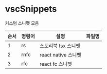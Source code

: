 # vscSnippets
커스텀 스니펫 모음


|순서|명령어|설명|파일명|
|---|---|---|---|
|1|rs|스토리북 tsx 스니펫||
|2|rnfc|react native 스니펫||
|3|rfc|react fc 스니펫||

